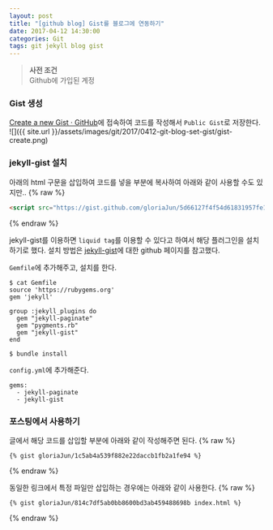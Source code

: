 ```yaml
---
layout: post
title: "[github blog] Gist를 블로그에 연동하기"
date: 2017-04-12 14:30:00
categories: Git
tags: git jekyll blog gist
---
```


> **사전 조건**  
> Github에 가입된 계정  

### Gist 생성
[Create a new Gist · GitHub](https://gist.github.com)에 접속하여 코드를 작성해서 `Public Gist`로 저장한다. <br/>
![]({{ site.url }}/assets/images/git/2017/0412-git-blog-set-gist/gist-create.png)

### jekyll-gist 설치
아래의 html 구문을 삽입하여 코드를 넣을 부분에 복사하여 아래와 같이 사용할 수도 있지만..
{% raw %}
```html
<script src="https://gist.github.com/gloriaJun/5d66127f4f54d61831957fe121baa323.js"></script>
```
{% endraw %}

jekyll-gist를 이용하면 `liquid tag`를 이용할 수 있다고 하여서 해당 플러그인을 설치하기로 했다.
설치 방법은 [jekyll-gist](https://github.com/jekyll/jekyll-gist)에 대한 github 페이지를 참고했다.

`Gemfile`에 추가해주고, 설치를 한다.
```
$ cat Gemfile
source 'https://rubygems.org'
gem 'jekyll'

group :jekyll_plugins do
  gem "jekyll-paginate"
  gem "pygments.rb"
  gem "jekyll-gist"
end

$ bundle install
```

`config.yml`에 추가해준다.
```
gems:
  - jekyll-paginate
  - jekyll-gist
```

### 포스팅에서 사용하기
글에서 해당 코드를 삽입할 부분에 아래와 같이 작성해주면 된다.
{% raw %}
```
{% gist gloriaJun/1c5ab4a539f882e22daccb1fb2a1fe94 %}
```
{% endraw %}

동일한 링크에서 특정 파일만 삽입하는 경우에는 아래와 같이 사용한다.
{% raw %}
```
{% gist gloriaJun/814c7df5ab0bb8600bd3ab459488698b index.html %}
```
{% endraw %}


